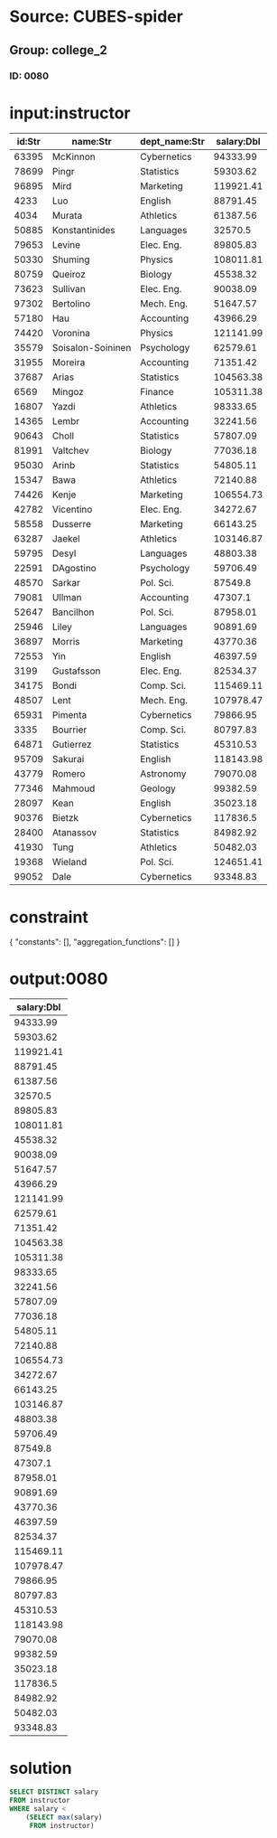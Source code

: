 # Source: CUBES-spider
## Group: college_2
### ID: 0080

# input:instructor

| id:Str | name:Str | dept_name:Str | salary:Dbl |
|---|---|---|---|
| 63395 | McKinnon | Cybernetics | 94333.99 |
| 78699 | Pingr | Statistics | 59303.62 |
| 96895 | Mird | Marketing | 119921.41 |
| 4233 | Luo | English | 88791.45 |
| 4034 | Murata | Athletics | 61387.56 |
| 50885 | Konstantinides | Languages | 32570.5 |
| 79653 | Levine | Elec. Eng. | 89805.83 |
| 50330 | Shuming | Physics | 108011.81 |
| 80759 | Queiroz | Biology | 45538.32 |
| 73623 | Sullivan | Elec. Eng. | 90038.09 |
| 97302 | Bertolino | Mech. Eng. | 51647.57 |
| 57180 | Hau | Accounting | 43966.29 |
| 74420 | Voronina | Physics | 121141.99 |
| 35579 | Soisalon-Soininen | Psychology | 62579.61 |
| 31955 | Moreira | Accounting | 71351.42 |
| 37687 | Arias | Statistics | 104563.38 |
| 6569 | Mingoz | Finance | 105311.38 |
| 16807 | Yazdi | Athletics | 98333.65 |
| 14365 | Lembr | Accounting | 32241.56 |
| 90643 | Choll | Statistics | 57807.09 |
| 81991 | Valtchev | Biology | 77036.18 |
| 95030 | Arinb | Statistics | 54805.11 |
| 15347 | Bawa | Athletics | 72140.88 |
| 74426 | Kenje | Marketing | 106554.73 |
| 42782 | Vicentino | Elec. Eng. | 34272.67 |
| 58558 | Dusserre | Marketing | 66143.25 |
| 63287 | Jaekel | Athletics | 103146.87 |
| 59795 | Desyl | Languages | 48803.38 |
| 22591 | DAgostino | Psychology | 59706.49 |
| 48570 | Sarkar | Pol. Sci. | 87549.8 |
| 79081 | Ullman  | Accounting | 47307.1 |
| 52647 | Bancilhon | Pol. Sci. | 87958.01 |
| 25946 | Liley | Languages | 90891.69 |
| 36897 | Morris | Marketing | 43770.36 |
| 72553 | Yin | English | 46397.59 |
| 3199 | Gustafsson | Elec. Eng. | 82534.37 |
| 34175 | Bondi | Comp. Sci. | 115469.11 |
| 48507 | Lent | Mech. Eng. | 107978.47 |
| 65931 | Pimenta | Cybernetics | 79866.95 |
| 3335 | Bourrier | Comp. Sci. | 80797.83 |
| 64871 | Gutierrez | Statistics | 45310.53 |
| 95709 | Sakurai | English | 118143.98 |
| 43779 | Romero | Astronomy | 79070.08 |
| 77346 | Mahmoud | Geology | 99382.59 |
| 28097 | Kean | English | 35023.18 |
| 90376 | Bietzk | Cybernetics | 117836.5 |
| 28400 | Atanassov | Statistics | 84982.92 |
| 41930 | Tung | Athletics | 50482.03 |
| 19368 | Wieland | Pol. Sci. | 124651.41 |
| 99052 | Dale | Cybernetics | 93348.83 |

# constraint

{
  "constants": [],
  "aggregation_functions": []
}

# output:0080

| salary:Dbl |
|---|
| 94333.99 |
| 59303.62 |
| 119921.41 |
| 88791.45 |
| 61387.56 |
| 32570.5 |
| 89805.83 |
| 108011.81 |
| 45538.32 |
| 90038.09 |
| 51647.57 |
| 43966.29 |
| 121141.99 |
| 62579.61 |
| 71351.42 |
| 104563.38 |
| 105311.38 |
| 98333.65 |
| 32241.56 |
| 57807.09 |
| 77036.18 |
| 54805.11 |
| 72140.88 |
| 106554.73 |
| 34272.67 |
| 66143.25 |
| 103146.87 |
| 48803.38 |
| 59706.49 |
| 87549.8 |
| 47307.1 |
| 87958.01 |
| 90891.69 |
| 43770.36 |
| 46397.59 |
| 82534.37 |
| 115469.11 |
| 107978.47 |
| 79866.95 |
| 80797.83 |
| 45310.53 |
| 118143.98 |
| 79070.08 |
| 99382.59 |
| 35023.18 |
| 117836.5 |
| 84982.92 |
| 50482.03 |
| 93348.83 |

# solution

```sql
SELECT DISTINCT salary
FROM instructor
WHERE salary <
    (SELECT max(salary)
     FROM instructor)
```
